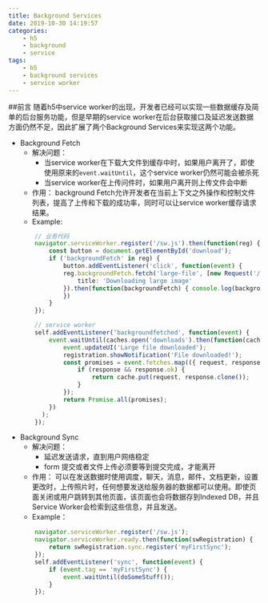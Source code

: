 ```yaml
---
title: Background Services
date: 2019-10-30 14:19:57
categories:
    - h5
    - background
    - service
tags:
    - h5
    - background services
    - service worker
---
```

##前言
  随着h5中service worker的出现，开发者已经可以实现一些数据缓存及简单的后台服务功能，但是早期的service worker在后台获取接口及延迟发送数据方面仍然不足，因此扩展了两个Background Services来实现这两个功能。
  - Background Fetch
    + 解决问题：
        - 当service worker在下载大文件到缓存中时，如果用户离开了，即使使用原来的`event.waitUntil`，这个service worker仍然可能会被杀死
        - 当service worker在上传问件时，如果用户离开则上传文件会中断
    + 作用：
        background Fetch允许开发者在当前上下文之外操作和控制文件列表，提高了上传和下载的成功率，同时可以让service worker缓存请求结果。
    + Example:
    ```typescript
        // 业务代码
        navigator.serviceWorker.register('/sw.js').then(function(reg) {
            const button = document.getElementById('download');
            if ('backgroundFetch' in reg) {
                button.addEventListener('click', function(event) {
                reg.backgroundFetch.fetch('large-file', [new Request('/images/twilio.png')], {
                    title: 'Downloading large image'
                }).then(function(backgroundFetch) { console.log(backgroundFetch) });
                })
            }
        });
    
        // service worker
        self.addEventListener('backgroundfetched', function(event) {
            event.waitUntil(caches.open('downloads').then(function(cache) {
                event.updateUI('Large file downloaded');
                registration.showNotification('File downloaded!');
                const promises = event.fetches.map(({ request, response }) => {
                    if (response && response.ok) {
                        return cache.put(request, response.clone());
                    }   
                });
                return Promise.all(promises);
            })
          );
        });
    ```
  - Background Sync
    + 解决问题：
       - 延迟发送请求，直到用户网络稳定
       - form 提交或者文件上传必须要等到提交完成，才能离开
    + 作用：
        可以在发送数据时使用调度，聊天，消息，邮件，文档更新，设置更改时，上传照片时，任何想要发送给服务器的数据都可以使用。即使页面关闭或用户跳转到其他页面，该页面也会将数据存到Indexed DB，并且Service Worker会检索到这些信息，并且发送。
    + Example：
    ```typescript
        navigator.serviceWorker.register('/sw.js');
        navigator.serviceWorker.ready.then(function(swRegistration) {
            return swRegistration.sync.register('myFirstSync');
        });
        self.addEventListener('sync', function(event) {
            if (event.tag == 'myFirstSync') {
                event.waitUntil(doSomeStuff());
            }
        });
    ```
